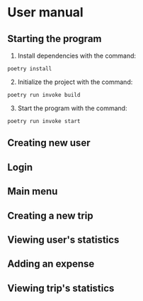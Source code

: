 # User manual

## Starting the program
1. Install dependencies with the command:
```
poetry install
```
2. Initialize the project with the command:
```
poetry run invoke build
```
3. Start the program with the command:
```
poetry run invoke start
```

## Creating new user

## Login

## Main menu

## Creating a new trip

## Viewing user's statistics

## Adding an expense

## Viewing trip's statistics
